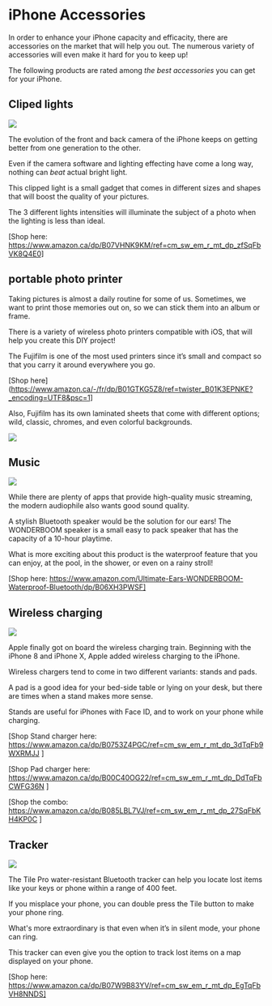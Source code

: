 
# iPhone Accessories

In order to enhance your iPhone capacity and efficacity, there are accessories on the market that will help you out. The numerous variety of accessories will even make it hard for you to keep up!

The following products are rated among *the best accessories* you can get for your iPhone.

## Cliped lights

![](https://encrypted-tbn0.gstatic.com/images?q=tbn%3AANd9GcQGjc2xjy3bOs1LMYEpWfLmFljGS40UkHOovg&usqp=CAU)

The evolution of the front and back camera of the iPhone keeps on getting better from one generation to the other. 

Even if the camera software and lighting effecting have come a long way, nothing can *beat* actual bright light. 

This clipped light is a small gadget that comes in different sizes and shapes that will boost the quality of your pictures.

The 3 different lights intensities will illuminate the subject of a photo when the lighting is less than ideal.

[Shop here: https://www.amazon.ca/dp/B07VHNK9KM/ref=cm_sw_em_r_mt_dp_zfSqFbVK8Q4E0]

## portable photo printer

Taking pictures is almost a daily routine for some of us. Sometimes, we want to print those memories out on, so we can stick them into an album or frame.

There is a variety of wireless photo printers compatible with iOS, that will help you create this DIY project!

The Fujifilm is one of the most used printers since it’s small and compact so that you carry it around everywhere you go.

[Shop here] (https://www.amazon.ca/-/fr/dp/B01GTKG5Z8/ref=twister_B01K3EPNKE?_encoding=UTF8&psc=1]

Also, Fujifilm has its own laminated sheets that come with different options; wild, classic, chromes, and even colorful backgrounds. 

![](https://www.kamera-express.be/media/c36f365f-2eba-4a99-bf1d-4a4afe78d36c/Geen%20naam.jpg.aspx)

## Music

![](https://images-na.ssl-images-amazon.com/images/I/61JUtJNaYCL._AC_SX466_.jpg)

While there are plenty of apps that provide high-quality music streaming, the modern audiophile also wants good sound quality.

A stylish Bluetooth speaker would be the solution for our ears! The WONDERBOOM speaker is a small easy to pack speaker that has the capacity of a 10-hour playtime. 

What is more exciting about this product is the waterproof feature that you can enjoy, at the pool, in the shower, or even on a rainy stroll!

[Shop here: https://www.amazon.com/Ultimate-Ears-WONDERBOOM-Waterproof-Bluetooth/dp/B06XH3PWSF]

## Wireless charging

![](https://imgaz.staticbg.com/thumb/large/oaupload/banggood/images/AF/9D/425a098d-7b39-4de4-8fe3-cfdfe7d578af.jpg)

Apple finally got on board the wireless charging train. Beginning with the iPhone 8 and iPhone X, Apple added wireless charging to the iPhone.

Wireless chargers tend to come in two different variants: stands and pads.

A pad is a good idea for your bed-side table or lying on your desk, but there are times when a stand makes more sense. 

Stands are useful for iPhones with Face ID, and to work on your phone while charging.

[Shop Stand charger here: https://www.amazon.ca/dp/B0753Z4PGC/ref=cm_sw_em_r_mt_dp_3dTqFb9WXRMJJ ]

[Shop Pad charger here: https://www.amazon.ca/dp/B00C40OG22/ref=cm_sw_em_r_mt_dp_DdTqFbCWFG36N ]

[Shop the combo: https://www.amazon.ca/dp/B085LBL7VJ/ref=cm_sw_em_r_mt_dp_27SqFbKH4KP0C  ]

## Tracker

![](https://images-ctfassets.thetileapp.com/zu5ihvi7m05g/5FpCBGJeABh26dGbZHt0wp/6b989c48b9be0b6972b80f24371258d7/Pro_Blk.jpg)

The Tile Pro water-resistant Bluetooth tracker can help you locate lost items like your keys or phone within a range of 400 feet.

If you misplace your phone, you can double press the Tile button to make your phone ring.

What's more extraordinary is that even when it’s in silent mode, your phone can ring.

This tracker can even give you the option to track lost items on a map displayed on your phone.

[Shop here: https://www.amazon.ca/dp/B07W9B83YV/ref=cm_sw_em_r_mt_dp_EgTqFbVH8NNDS]
